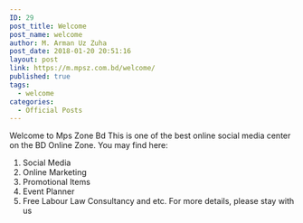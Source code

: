 ```yaml
---
ID: 29
post_title: Welcome
post_name: welcome
author: M. Arman Uz Zuha
post_date: 2018-01-20 20:51:16
layout: post
link: https://m.mpsz.com.bd/welcome/
published: true
tags:
  - welcome
categories:
  - Official Posts
---
```

Welcome to Mps Zone Bd
This is one of the best online social media center on the BD Online Zone. You may find here:
1. Social Media
2. Online Marketing
3. Promotional Items
4. Event Planner
5. Free Labour Law Consultancy
and etc.
For more details, please stay with us